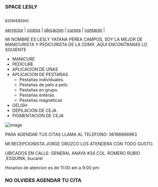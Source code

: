 ### SPACE LESLY 
                                                                   BIENVENIDOS 

 
  [servicios](./servicios.md) | [costos](./costos.md) | [ubicacion](./ubicacion.md) | [cursos](./cursos,md) | [contacto](./contacto) | 


MI NOMBRE ES LESLY YATANA PEREA CAMPOS, SOY LA MEJOR DE MANICURISTA Y PEDICURISTA  DE LA CDMX ,AQUI ENCONTRARAS LO SGUIENTE 
 
 - MANICURE
 - PEDICURE
 - APLICACION DE UÑAS
 - APLICACION DE PESTAÑAS 
   - Pestañas individuales.
   - Pestañas de pelo a pelo.
   - Pestañas en grupo.
   - Pestañas enteras.
   - Pestañas magnéticas
 - GELISH
 - DEPILACION DE CEJA
 - PIGMENTACION DE CEJA 

![image](https://user-images.githubusercontent.com/100151866/157764917-8534a2a1-b0ed-48f0-b4fe-a8e2f7ec6a31.png)


PARA AGENDAR TUS CITAS LLAMA AL TELEFONO: 56166666963

MI RECEPCIONISTA  JORGE OROZCO  LOS ATENDERA CON TODO GUSTO.

UBICADOS EN CALLE: GENERAL ANAYA #34 COL. ROMERO RUBIO ,ESQUINA, bucarel

Horarios de atencion es de 11:00 am a 9:00 pm

### NO OLVIDES AGENDAR TU CITA ###

